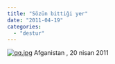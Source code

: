 ```yaml
---
title: "Sözün bittiği yer"
date: "2011-04-19"
categories: 
  - "destur"
---
```


[![qq.jpg](/uploads/2011/04/qq.jpg)](/uploads/2011/04/qq.jpg "qq.jpg") Afganistan , 20 nisan 2011
